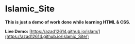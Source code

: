 # Islamic_Site

**This is just a demo of work done while learning HTML & CSS.**

**Live Demo:** [https://azad12614.github.io/islam/](https://azad12614.github.io/Islamic_Site/)
